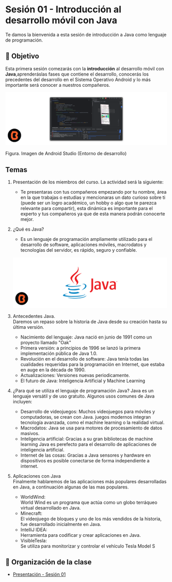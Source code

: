 # Sesión 01 - Introducción al desarrollo móvil con Java 
Te damos la bienvenida a esta sesión de introducción a Java como lenguaje de programación.

## 🎯 Objetivo

Esta primera sesión comezarás con la **introducción** al desarrollo móvil con **Java**,aprenderáslas fases que contiene el desarrollo, conocerás los precedentes del desarrollo en el Sistema Operativo Android y lo más importante será conocer a nuestros compañeros.

![Android Studio](img/02.png)

 Figura. Imagen de Android Studio (Entorno de desarrollo) 

##  Temas

1. Presentación de los miembros del curso. La actividad será la siguiente:<br> 
    * Te presentaras con tus compañeros empezando por tu nombre, área en la que trabajas o estudias y mencionaras un dato curioso sobre ti (puede ser un logro académico, un hobby o algo que te parezca relevante para compartir), esta dinámica es importante para el experto y tus compañeros ya que de esta manera podrán conocerte mejor.

2. ¿Qué es Java?<br>
    * Es un lenguaje de programación ampliamente utilizado para el desarrollo de software, aplicaciones móviles, macrodatos y tecnologías del servidor, es rápido, seguro y confiable.

    ![Java](img/01.png)

3. Antecedentes Java.<br>
Daremos un repaso sobre la historia de Java desde su creación hasta su última versión.

    * Nacimiento del lenguaje: Java nació en junio de 1991 como un proyecto llamado "Oak"
    * Primera versión: a principios de 1996 se lanzó la primera implementación pública de Java 1.0.
    * Revolución en el desarrollo de software: Java tenía todas las cualidades requeridas para la programación en Internet, que estaba en auge en la década de 1990. 
    * Actualizaciones: Versiones nuevas periodicamente.
    * El futuro de Java: Inteligencia Artificial y Machine Learning

4. ¿Para qué se utiliza el lenguaje de programación Java?
    Java es un lenguaje versátil y de uso gratuito. Algunos usos comunes de Java incluyen:

    * Desarrollo de videojuegos: Muchos videojuegos para móviles y computadoras, se crean con Java. juegos modernos integran tecnología avanzada, como el machine learning o la realidad virtual.
    * Macrodatos: Java se usa para motores de procesamiento de datos masivos.
    * Inteligencia artificial: Gracias a su gran bibliotecas de machine learning Java es perefecto para el desarrollo de aplicaciones de inteligencia artificial.
    * Internet de las cosas: Gracias a Java sensores y hardware en dispositivos es posible conectarse de forma independiente a internet.

5. Aplicaciones con Java <br>
Finalmente hablaremos de las aplicaciones más populares desarrolladas en Java, a continuación algunas de las mas populares.
    * WorldWind: 
    <br>World Wind es un programa que actúa como un globo terráqueo virtual desarrollado en Java.
    * Minecraft:
    <br>El videojuego de bloques y uno de los más vendidos de la historia, fue desarrollado inicialmente en Java.
    * IntelliJ IDEA: 
    <br>Herramienta para codificar y crear aplicaciones en Java.
    * VisibleTesla:
    <br>Se utiliza para monitorizar y controlar el vehículo Tesla Model S

## 📝 Organización de la clase

- [Presentación - Sesión 01](presentacion/Sesion-01.pptx)